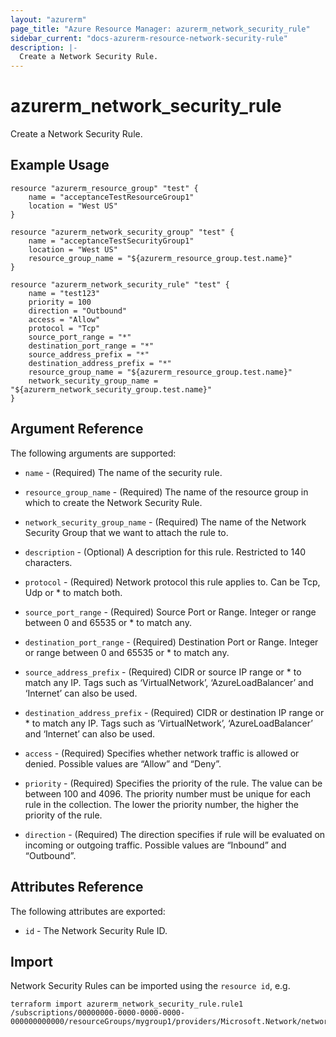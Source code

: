 ```yaml
---
layout: "azurerm"
page_title: "Azure Resource Manager: azurerm_network_security_rule"
sidebar_current: "docs-azurerm-resource-network-security-rule"
description: |-
  Create a Network Security Rule.
---
```


# azurerm\_network\_security\_rule

Create a Network Security Rule.

## Example Usage

```
resource "azurerm_resource_group" "test" {
    name = "acceptanceTestResourceGroup1"
    location = "West US"
}

resource "azurerm_network_security_group" "test" {
    name = "acceptanceTestSecurityGroup1"
    location = "West US"
    resource_group_name = "${azurerm_resource_group.test.name}"
}

resource "azurerm_network_security_rule" "test" {
	name = "test123"
    priority = 100
    direction = "Outbound"
    access = "Allow"
    protocol = "Tcp"
    source_port_range = "*"
    destination_port_range = "*"
    source_address_prefix = "*"
    destination_address_prefix = "*"
    resource_group_name = "${azurerm_resource_group.test.name}"
    network_security_group_name = "${azurerm_network_security_group.test.name}"
}
```

## Argument Reference

The following arguments are supported:

* `name` - (Required) The name of the security rule.

* `resource_group_name` - (Required) The name of the resource group in which to
    create the Network Security Rule.
 
* `network_security_group_name` - (Required) The name of the Network Security Group that we want to attach the rule to.

* `description` - (Optional) A description for this rule. Restricted to 140 characters.

* `protocol` - (Required) Network protocol this rule applies to. Can be Tcp, Udp or * to match both.

* `source_port_range` - (Required) Source Port or Range. Integer or range between 0 and 65535 or * to match any.

* `destination_port_range` - (Required) Destination Port or Range. Integer or range between 0 and 65535 or * to match any.

* `source_address_prefix` - (Required) CIDR or source IP range or * to match any IP. Tags such as ‘VirtualNetwork’, ‘AzureLoadBalancer’ and ‘Internet’ can also be used.

* `destination_address_prefix` - (Required) CIDR or destination IP range or * to match any IP. Tags such as ‘VirtualNetwork’, ‘AzureLoadBalancer’ and ‘Internet’ can also be used.

* `access` - (Required) Specifies whether network traffic is allowed or denied. Possible values are “Allow” and “Deny”.

* `priority` - (Required) Specifies the priority of the rule. The value can be between 100 and 4096. The priority number must be unique for each rule in the collection. The lower the priority number, the higher the priority of the rule.

* `direction` - (Required) The direction specifies if rule will be evaluated on incoming or outgoing traffic. Possible values are “Inbound” and “Outbound”.

## Attributes Reference

The following attributes are exported:

* `id` - The Network Security Rule ID.


## Import

Network Security Rules can be imported using the `resource id`, e.g. 

```
terraform import azurerm_network_security_rule.rule1 /subscriptions/00000000-0000-0000-0000-000000000000/resourceGroups/mygroup1/providers/Microsoft.Network/networkSecurityGroups/mySecurityGroup/securityRules/rule1
```